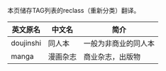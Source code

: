本页储存TAG列表的reclass（重新分类）翻译。

| 英文原名 | 中文名 | 简介 |
| -------- | ---------------------- | ---------------------------------------- |
| doujinshi | 同人本 | 一般为非商业的同人本 |
| manga | 漫画杂志 | 商业杂志，出版物 |